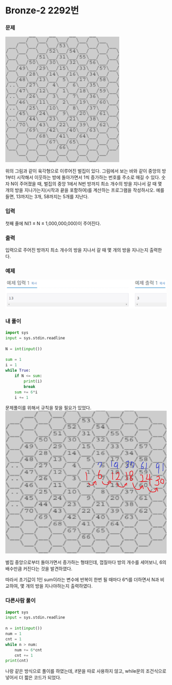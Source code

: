 # Bronze-2 2292번

### 문제
![alt text](image-1.png)
<p>위의 그림과 같이 육각형으로 이루어진 벌집이 있다. 그림에서 보는 바와 같이 중앙의 방 1부터 시작해서 이웃하는 방에 돌아가면서 1씩 증가하는 번호를 주소로 매길 수 있다. 숫자 N이 주어졌을 때, 벌집의 중앙 1에서 N번 방까지 최소 개수의 방을 지나서 갈 때 몇 개의 방을 지나가는지(시작과 끝을 포함하여)를 계산하는 프로그램을 작성하시오. 예를 들면, 13까지는 3개, 58까지는 5개를 지난다.</p>

### 입력
<p>첫째 줄에 N(1 ≤ N ≤ 1,000,000,000)이 주어진다.</p>

### 출력
<p>입력으로 주어진 방까지 최소 개수의 방을 지나서 갈 때 몇 개의 방을 지나는지 출력한다.</p>

### 예제
![alt text](image-2.png)

### 내 풀이
```python
import sys
input = sys.stdin.readline

N = int(input())

sum = 1
i = 1
while True:
    if N <= sum:
        print(i)
        break
    sum += 6*i
    i += 1
```

문제풀이를 위해서 규칙을 찾을 필요가 있었다.
![alt text](image-3.png)

벌집 중앙으로부터 돌아가면서 증가하는 형태인데, 껍질마다 방의 개수를 세어보니, 6의 배수만큼 커진다는 것을 발견하였다.

따라서 초기값이 1인 sum이라는 변수에 반복이 한번 될 때마다 6*i를 더하면서 N과 비교하여, 몇 개의 방을 지나야하는지 출력하였다.

### 다른사람 풀이
```python
import sys
input = sys.stdin.readline

n = int(input())
num = 1
cnt = 1
while n > num:
    num += 6*cnt
    cnt += 1
print(cnt) 
```

나랑 같은 방식으로 풀이를 하였는데, if문을 따로 사용하지 않고, while문의 조건식으로 넣어서 더 짧은 코드가 되었다.